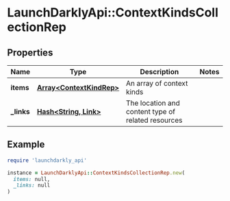 # LaunchDarklyApi::ContextKindsCollectionRep

## Properties

| Name | Type | Description | Notes |
| ---- | ---- | ----------- | ----- |
| **items** | [**Array&lt;ContextKindRep&gt;**](ContextKindRep.md) | An array of context kinds |  |
| **_links** | [**Hash&lt;String, Link&gt;**](Link.md) | The location and content type of related resources |  |

## Example

```ruby
require 'launchdarkly_api'

instance = LaunchDarklyApi::ContextKindsCollectionRep.new(
  items: null,
  _links: null
)
```

